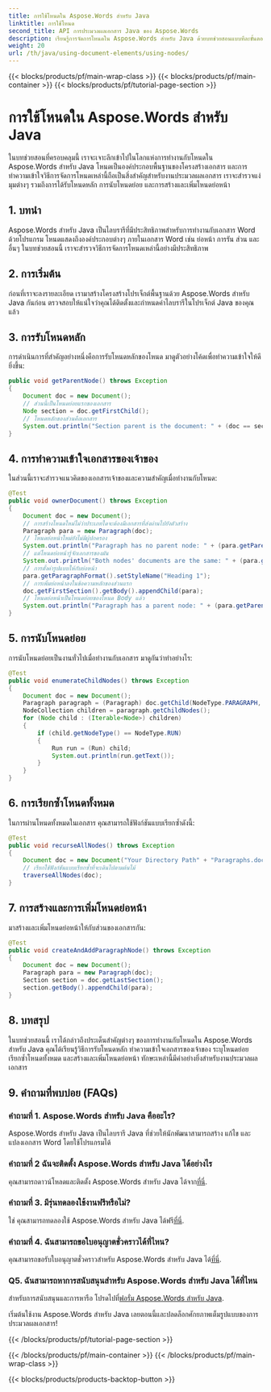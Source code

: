 ```yaml
---
title: การใช้โหนดใน Aspose.Words สำหรับ Java
linktitle: การใช้โหนด
second_title: API การประมวลผลเอกสาร Java ของ Aspose.Words
description: เรียนรู้การจัดการโหนดใน Aspose.Words สำหรับ Java ด้วยบทช่วยสอนแบบทีละขั้นตอนนี้ ปลดล็อกพลังการประมวลผลเอกสาร
weight: 20
url: /th/java/using-document-elements/using-nodes/
---
```


{{< blocks/products/pf/main-wrap-class >}}
{{< blocks/products/pf/main-container >}}
{{< blocks/products/pf/tutorial-page-section >}}

# การใช้โหนดใน Aspose.Words สำหรับ Java

ในบทช่วยสอนที่ครอบคลุมนี้ เราจะเจาะลึกเข้าไปในโลกแห่งการทำงานกับโหนดใน Aspose.Words สำหรับ Java โหนดเป็นองค์ประกอบพื้นฐานของโครงสร้างเอกสาร และการทำความเข้าใจวิธีการจัดการโหนดเหล่านี้ถือเป็นสิ่งสำคัญสำหรับงานประมวลผลเอกสาร เราจะสำรวจแง่มุมต่างๆ รวมถึงการได้รับโหนดหลัก การนับโหนดย่อย และการสร้างและเพิ่มโหนดย่อหน้า

## 1. บทนำ
Aspose.Words สำหรับ Java เป็นไลบรารีที่มีประสิทธิภาพสำหรับการทำงานกับเอกสาร Word ด้วยโปรแกรม โหนดแสดงถึงองค์ประกอบต่างๆ ภายในเอกสาร Word เช่น ย่อหน้า การรัน ส่วน และอื่นๆ ในบทช่วยสอนนี้ เราจะสำรวจวิธีการจัดการโหนดเหล่านี้อย่างมีประสิทธิภาพ

## 2. การเริ่มต้น
ก่อนที่เราจะลงรายละเอียด เรามาสร้างโครงสร้างโปรเจ็กต์พื้นฐานด้วย Aspose.Words สำหรับ Java กันก่อน ตรวจสอบให้แน่ใจว่าคุณได้ติดตั้งและกำหนดค่าไลบรารีในโปรเจ็กต์ Java ของคุณแล้ว

## 3. การรับโหนดหลัก
การดำเนินการที่สำคัญอย่างหนึ่งคือการรับโหนดหลักของโหนด มาดูตัวอย่างโค้ดเพื่อทำความเข้าใจให้ดียิ่งขึ้น:

```java
public void getParentNode() throws Exception
{
    Document doc = new Document();
    // ส่วนนี้เป็นโหนดย่อยแรกของเอกสาร
    Node section = doc.getFirstChild();
    // โหนดหลักของส่วนคือเอกสาร
    System.out.println("Section parent is the document: " + (doc == section.getParentNode()));
}
```

## 4. การทำความเข้าใจเอกสารของเจ้าของ
ในส่วนนี้เราจะสำรวจแนวคิดของเอกสารเจ้าของและความสำคัญเมื่อทำงานกับโหนด:

```java
@Test
public void ownerDocument() throws Exception
{
    Document doc = new Document();
    // การสร้างโหนดใหม่ไม่ว่าประเภทใดจะต้องมีเอกสารที่ส่งผ่านไปยังตัวสร้าง
    Paragraph para = new Paragraph(doc);
    // โหนดย่อหน้าใหม่ยังไม่มีผู้ปกครอง
    System.out.println("Paragraph has no parent node: " + (para.getParentNode() == null));
    // แต่โหนดย่อหน้ารู้จักเอกสารของมัน
    System.out.println("Both nodes' documents are the same: " + (para.getDocument() == doc));
    // การตั้งค่ารูปแบบให้กับย่อหน้า
    para.getParagraphFormat().setStyleName("Heading 1");
    // การเพิ่มย่อหน้าลงในข้อความหลักของส่วนแรก
    doc.getFirstSection().getBody().appendChild(para);
    // โหนดย่อหน้าเป็นโหนดย่อยของโหนด Body แล้ว
    System.out.println("Paragraph has a parent node: " + (para.getParentNode() != null));
}
```

## 5. การนับโหนดย่อย
การนับโหนดย่อยเป็นงานทั่วไปเมื่อทำงานกับเอกสาร มาดูกันว่าทำอย่างไร:

```java
@Test
public void enumerateChildNodes() throws Exception
{
    Document doc = new Document();
    Paragraph paragraph = (Paragraph) doc.getChild(NodeType.PARAGRAPH, 0, true);
    NodeCollection children = paragraph.getChildNodes();
    for (Node child : (Iterable<Node>) children)
    {
        if (child.getNodeType() == NodeType.RUN)
        {
            Run run = (Run) child;
            System.out.println(run.getText());
        }
    }
}
```

## 6. การเรียกซ้ำโหนดทั้งหมด
ในการผ่านโหนดทั้งหมดในเอกสาร คุณสามารถใช้ฟังก์ชันแบบเรียกซ้ำดังนี้:

```java
@Test
public void recurseAllNodes() throws Exception
{
    Document doc = new Document("Your Directory Path" + "Paragraphs.docx");
    // เรียกใช้ฟังก์ชันแบบเรียกซ้ำที่จะเดินไปตามต้นไม้
    traverseAllNodes(doc);
}
```

## 7. การสร้างและการเพิ่มโหนดย่อหน้า
มาสร้างและเพิ่มโหนดย่อหน้าให้กับส่วนของเอกสารกัน:

```java
@Test
public void createAndAddParagraphNode() throws Exception
{
    Document doc = new Document();
    Paragraph para = new Paragraph(doc);
    Section section = doc.getLastSection();
    section.getBody().appendChild(para);
}
```

## 8. บทสรุป
ในบทช่วยสอนนี้ เราได้กล่าวถึงประเด็นสำคัญต่างๆ ของการทำงานกับโหนดใน Aspose.Words สำหรับ Java คุณได้เรียนรู้วิธีการรับโหนดหลัก ทำความเข้าใจเอกสารของเจ้าของ ระบุโหนดย่อย เรียกซ้ำโหนดทั้งหมด และสร้างและเพิ่มโหนดย่อหน้า ทักษะเหล่านี้มีค่าอย่างยิ่งสำหรับงานประมวลผลเอกสาร

## 9. คำถามที่พบบ่อย (FAQs)

### คำถามที่ 1. Aspose.Words สำหรับ Java คืออะไร?
Aspose.Words สำหรับ Java เป็นไลบรารี Java ที่ช่วยให้นักพัฒนาสามารถสร้าง แก้ไข และแปลงเอกสาร Word โดยใช้โปรแกรมได้

### คำถามที่ 2 ฉันจะติดตั้ง Aspose.Words สำหรับ Java ได้อย่างไร
 คุณสามารถดาวน์โหลดและติดตั้ง Aspose.Words สำหรับ Java ได้จาก[ที่นี่](https://releases.aspose.com/words/java/).

### คำถามที่ 3. มีรุ่นทดลองใช้งานฟรีหรือไม่?
 ใช่ คุณสามารถทดลองใช้ Aspose.Words สำหรับ Java ได้ฟรี[ที่นี่](https://releases.aspose.com/).

### คำถามที่ 4. ฉันสามารถขอใบอนุญาตชั่วคราวได้ที่ไหน?
 คุณสามารถขอรับใบอนุญาตชั่วคราวสำหรับ Aspose.Words สำหรับ Java ได้[ที่นี่](https://purchase.aspose.com/temporary-license/).

### Q5. ฉันสามารถหาการสนับสนุนสำหรับ Aspose.Words สำหรับ Java ได้ที่ไหน
 สำหรับการสนับสนุนและการหารือ โปรดไปที่[ฟอรั่ม Aspose.Words สำหรับ Java](https://forum.aspose.com/).

เริ่มต้นใช้งาน Aspose.Words สำหรับ Java เลยตอนนี้และปลดล็อกศักยภาพเต็มรูปแบบของการประมวลผลเอกสาร!

{{< /blocks/products/pf/tutorial-page-section >}}

{{< /blocks/products/pf/main-container >}}
{{< /blocks/products/pf/main-wrap-class >}}

{{< blocks/products/products-backtop-button >}}
